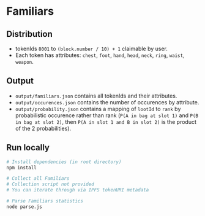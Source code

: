 # Familiars

## Distribution

- tokenIds `8001` to `(block.number / 10) + 1` claimable by user.
- Each token has attributes: `chest`, `foot`, `hand`, `head`, `neck`, `ring`, `waist`, `weapon`.

## Output

- `output/familiars.json` contains all tokenIds and their attributes.
- `output/occurences.json` contains the number of occurences by attribute.
- `output/probability.json` contains a mapping of `lootId` to `rank` by probabilistic occurence rather than rank (`P(A in bag at slot 1)` and `P(B in bag at slot 2)`, then `P(A in slot 1 and B in slot 2)` is the product of the 2 probabilities).

## Run locally

```bash
# Install dependencies (in root directory)
npm install

# Collect all Familiars
# Collection script not provided
# You can iterate through via IPFS tokenURI metadata

# Parse Familiars statistics
node parse.js
```
